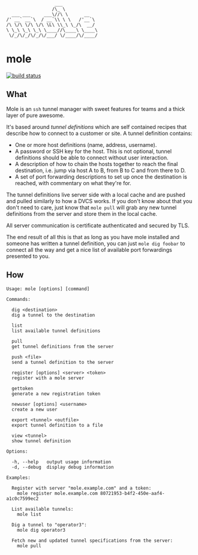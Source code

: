                       ___
                     /\_ \
      ___ ___     ___\//\ \      __
    /' __` __`\  / __`\\ \ \   /'__`\
    /\ \/\ \/\ \/\ \L\ \\_\ \_/\  __/
    \ \_\ \_\ \_\ \____//\____\ \____\
     \/_/\/_/\/_/\/___/ \/____/\/____/

mole
====

[![build status](https://secure.travis-ci.org/calmh/mole.png)](http://travis-ci.org/calmh/mole)

What
----

Mole is an `ssh` tunnel manager with sweet features for teams and a thick layer
of pure awesome.

It's based around *tunnel definitions* which are self contained recipes that
describe how to connect to a customer or site.  A tunnel definition contains:

  - One or more host definitions (name, address, username).
  - A password or SSH key for the host. This is not optional, tunnel
    definitions should be able to connect without user interaction.
  - A description of how to chain the hosts together to reach the final
    destination, i.e. jump via host A to B, from B to C and from there to D.
  - A set of port forwarding descriptions to set up once the destination is
    reached, with commentary on what they're for.

The tunnel definitions live server side with a local cache and are pushed and
pulled similarly to how a DVCS works. If you don't know about that you don't
need to care, just know that `mole pull` will grab any new tunnel definitions
from the server and store them in the local cache.

All server communication is certificate authenticated and secured by TLS.

The end result of all this is that as long as you have mole installed and
someone has written a tunnel definition, you can just `mole dig foobar` to
connect all the way and get a nice list of available port forwardings presented
to you.

How
---

    Usage: mole [options] [command]
    
    Commands:

      dig <destination>
      dig a tunnel to the destination
      
      list 
      list available tunnel definitions
      
      pull 
      get tunnel definitions from the server
      
      push <file>
      send a tunnel definition to the server
      
      register [options] <server> <token>
      register with a mole server
      
      gettoken 
      generate a new registration token
      
      newuser [options] <username>
      create a new user
      
      export <tunnel> <outfile>
      export tunnel definition to a file
      
      view <tunnel>
      show tunnel definition
    
    Options:
    
      -h, --help   output usage information
      -d, --debug  display debug information
    
    Examples:
    
      Register with server "mole.example.com" and a token:
        mole register mole.example.com 80721953-b4f2-450e-aaf4-a1c0c7599ec2
    
      List available tunnels:
        mole list
    
      Dig a tunnel to "operator3":
        mole dig operator3
    
      Fetch new and updated tunnel specifications from the server:
        mole pull


